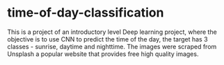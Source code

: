 # time-of-day-classification
This is a project of an introductory level Deep learning project, where the objective is to use CNN to predict the time of the day, the target has 3 classes - sunrise, daytime and nighttime. The images were scraped from Unsplash a popular website that provides free high quality images.
